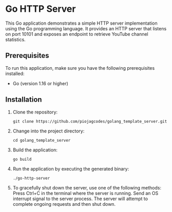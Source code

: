 # Go HTTP Server

This Go application demonstrates a simple HTTP server implementation using the Go programming language. It provides an HTTP server that listens on port 10101 and exposes an endpoint to retrieve YouTube channel statistics.

## Prerequisites

To run this application, make sure you have the following prerequisites installed:

- Go (version 1.16 or higher)

## Installation

1. Clone the repository:

   ```shell
   git clone https://github.com/piojagcodes/golang_template_server.git

2. Change into the project directory:

   ```shell
   cd golang_template_server
3. Build the application:
   ```shell
   go build
4. Run the application by executing the generated binary:
   ```shell
   ./go-http-server
5. To gracefully shut down the server, use one of the following methods:
   Press Ctrl+C in the terminal where the server is running.
   Send an OS interrupt signal to the server process.
The server will attempt to complete ongoing requests and then shut down.
   
